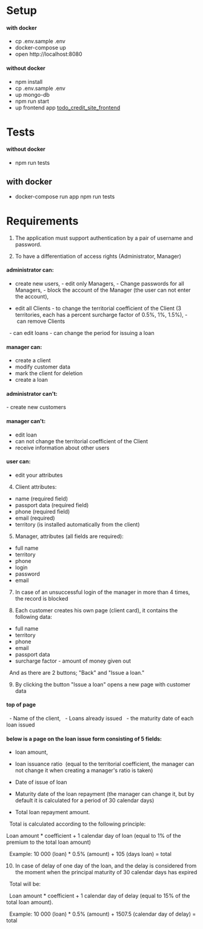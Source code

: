 # Setup

#### with docker

  - cp .env.sample .env
  - docker-compose up
  - open http://localhost:8080

#### without docker

  - npm install
  - cp .env.sample .env
  - up mongo-db
  - npm run start
  - up frontend app [todo_credit_site_frontend](https://github.com/niten2/todo_credit_site_frontend)

# Tests

#### without docker

  - npm run tests

## with docker

  - docker-compose run app npm run tests

# Requirements

1. The application must support authentication by a pair of username and password.

2. To have a differentiation of access rights (Administrator, Manager)

#### administrator can:

  - create new users,
  - edit only Managers,
  - Change passwords for all Managers,
  - block the account of the Manager (the user can not enter the account),

  - edit all Clients
  - to change the territorial coefficient of the Client (3 territories, each has a percent surcharge factor of 0.5%, 1%, 1.5%),
  - can remove Clients

  - can edit loans
  - can change the period for issuing a loan

#### manager can:

  - create a client
  - modify customer data
  - mark the client for deletion
  - create a loan

#### administrator can't:

  - create new customers

#### manager can't:

  - edit loan
  - can not change the territorial coefficient of the Client
  - receive information about other users

#### user can:

  - edit your attributes

4. Client attributes:

  - name (required field)
  - passport data (required field)
  - phone (required field)
  - email (required)
  - territory (is installed automatically from the client)

5. Manager, attributes (all fields are required):

  - full name
  - territory
  - phone
  - login
  - password
  - email

7. In case of an unsuccessful login of the manager in more than 4 times, the record is blocked

8. Each customer creates his own page (client card), it contains the following data:
  - full name
  - territory
  - phone
  - email
  - passport data
  - surcharge factor
  - amount of money given out

  And as there are 2 buttons; "Back" and "Issue a loan."

9. By clicking the button "Issue a loan" opens a new page with customer data

#### top of page

  - Name of the client,
  - Loans already issued
  - the maturity date of each loan issued

#### below is a page on the loan issue form consisting of 5 fields:

  - loan amount,
  - loan issuance ratio 
  (equal to the territorial coefficient, the manager can not change it when creating a manager's ratio is taken)

  - Date of issue of loan

  - Maturity date of the loan repayment
  (the manager can change it, but by default it is calculated for a period of 30 calendar days)

  - Total loan repayment amount.

  Total is calculated according to the following principle:

  Loan amount * coefficient + 1 calendar day of loan (equal to 1% of the premium to the total loan amount)

  Example: 10 000 (loan) * 0.5% (amount) + 105 (days loan) = total

10. In case of delay of one day of the loan, and the delay is considered from the moment when the principal maturity of 30 calendar days has expired

  Total will be:

  Loan amount * coefficient + 1 calendar day of delay (equal to 15% of the total loan amount).

  Example: 10 000 (loan) * 0.5% (amount) + 1507.5 (calendar day of delay) = total
